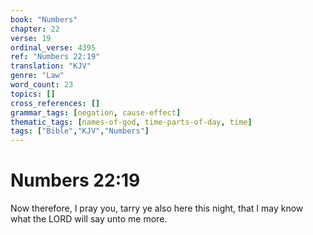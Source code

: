 ```yaml
---
book: "Numbers"
chapter: 22
verse: 19
ordinal_verse: 4395
ref: "Numbers 22:19"
translation: "KJV"
genre: "Law"
word_count: 23
topics: []
cross_references: []
grammar_tags: [negation, cause-effect]
thematic_tags: [names-of-god, time-parts-of-day, time]
tags: ["Bible","KJV","Numbers"]
---
```


# Numbers 22:19

Now therefore, I pray you, tarry ye also here this night, that I may know what the LORD will say unto me more.
